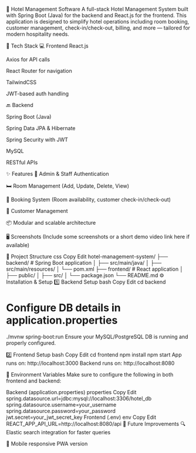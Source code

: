 🏨 Hotel Management Software
A full-stack Hotel Management System built with Spring Boot (Java) for the backend and React.js for the frontend. This application is designed to simplify hotel operations including room booking, customer management, check-in/check-out, billing, and more — tailored for modern hospitality needs.

🔧 Tech Stack
💻 Frontend
React.js

Axios for API calls

React Router for navigation

TailwindCSS 

JWT-based auth handling

🔙 Backend

Spring Boot (Java)

Spring Data JPA & Hibernate

Spring Security with JWT

MySQL 

RESTful APIs

✨ Features
🔐 Admin & Staff Authentication

🛏️ Room Management (Add, Update, Delete, View)

📅 Booking System (Room availability, customer check-in/check-out)

👥 Customer Management


📦 Modular and scalable architecture

🖥️ Screenshots
(Include some screenshots or a short demo video link here if available)

📁 Project Structure
css
Copy
Edit
hotel-management-system/
├── backend/           # Spring Boot application
│   ├── src/main/java/
│   ├── src/main/resources/
│   └── pom.xml
├── frontend/          # React application
│   ├── public/
│   ├── src/
│   └── package.json
└── README.md
⚙️ Installation & Setup
1️⃣ Backend Setup
bash
Copy
Edit
cd backend
# Configure DB details in application.properties
./mvnw spring-boot:run
Ensure your MySQL/PostgreSQL DB is running and properly configured.

2️⃣ Frontend Setup
bash
Copy
Edit
cd frontend
npm install
npm start
App runs on: http://localhost:3000
Backend runs on: http://localhost:8080

🔐 Environment Variables
Make sure to configure the following in both frontend and backend:

Backend (application.properties)
properties
Copy
Edit
spring.datasource.url=jdbc:mysql://localhost:3306/hotel_db
spring.datasource.username=your_username
spring.datasource.password=your_password
jwt.secret=your_jwt_secret_key
Frontend (.env)
env
Copy
Edit
REACT_APP_API_URL=http://localhost:8080/api
🚀 Future Improvements
🔍 Elastic search integration for faster queries

📱 Mobile responsive PWA version




